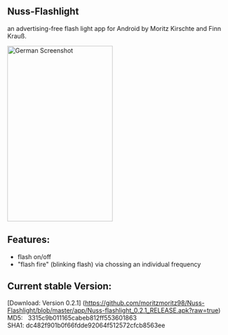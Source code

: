 ## Nuss-Flashlight
an advertising-free flash light app for Android by Moritz Kirschte and Finn Krauß.

<img src="https://cloud.githubusercontent.com/assets/12673666/9428261/e33f5c7c-49a6-11e5-8703-cbfd6207ce0d.png" width="240" height="400" alt="German Screenshot"/>

## Features:
- flash on/off
- "flash fire" (blinking flash) via chossing an individual frequency

## Current stable Version:
[Download: Version 0.2.1] (https://github.com/moritzmoritz98/Nuss-Flashlight/blob/master/app/Nuss-flashlight_0.2.1_RELEASE.apk?raw=true) <br>
MD5:&nbsp;&nbsp; 3315c9b011165cabeb812ff553601863 <br>
SHA1: dc482f901b0f66fdde92064f512572cfcb8563ee
